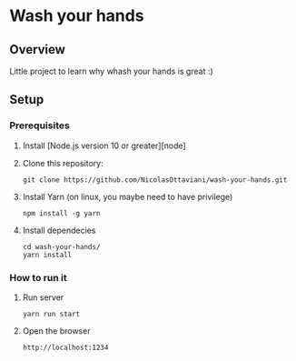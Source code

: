 # Wash your hands

## Overview

Little project to learn why whash your hands is great :)

## Setup

### Prerequisites

1.  Install [Node.js version 10 or greater][node]
1.  Clone this repository:

        git clone https://github.com/NicolasOttaviani/wash-your-hands.git

1.  Install Yarn (on linux, you maybe need to have privilege)

        npm install -g yarn

1.  Install dependecies

        cd wash-your-hands/
        yarn install

### How to run it

1.  Run server

        yarn run start

1.  Open the browser

        http://localhost:1234

